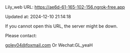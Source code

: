 Lily_web URL: https://ae6d-61-165-102-156.ngrok-free.app

Updated at: 2024-12-10 21:14:18

If you cannot open this URL, the server might be down.

Please contact: 

goley04@foxmail.com Or Wechat:GL_yeaH